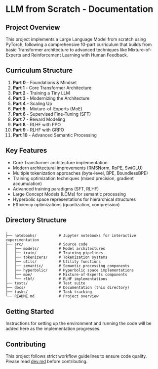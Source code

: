 # LLM from Scratch - Documentation

## Project Overview

This project implements a Large Language Model from scratch using PyTorch, following a comprehensive 10-part curriculum that builds from basic Transformer architecture to advanced techniques like Mixture-of-Experts and Reinforcement Learning with Human Feedback.

## Curriculum Structure

1. **Part 0** - Foundations & Mindset
2. **Part 1** - Core Transformer Architecture
3. **Part 2** - Training a Tiny LLM
4. **Part 3** - Modernizing the Architecture
5. **Part 4** - Scaling Up
6. **Part 5** - Mixture-of-Experts (MoE)
7. **Part 6** - Supervised Fine-Tuning (SFT)
8. **Part 7** - Reward Modeling
9. **Part 8** - RLHF with PPO
10. **Part 9** - RLHF with GRPO
11. **Part 10** - Advanced Semantic Processing

## Key Features

- Core Transformer architecture implementation
- Modern architectural improvements (RMSNorm, RoPE, SwiGLU)
- Multiple tokenization approaches (byte-level, BPE, BoundlessBPE)
- Training optimization techniques (mixed precision, gradient accumulation)
- Advanced training paradigms (SFT, RLHF)
- Large Concept Models (LCMs) for semantic processing
- Hyperbolic space representations for hierarchical structures
- Efficiency optimizations (quantization, compression)

## Directory Structure

```
.
├── notebooks/          # Jupyter notebooks for interactive experimentation
├── src/                # Source code
│   ├── models/         # Model architectures
│   ├── train/          # Training pipelines
│   ├── tokenizers/     # Tokenization systems
│   ├── utils/          # Utility functions
│   ├── semantic/       # Semantic processing components
│   ├── hyperbolic/     # Hyperbolic space implementations
│   ├── moe/            # Mixture-of-Experts components
│   └── rlhf/           # RLHF implementations
├── tests/              # Test suite
├── docs/               # Documentation (this directory)
├── tasks/              # Task tracking
└── README.md           # Project overview
```

## Getting Started

Instructions for setting up the environment and running the code will be added here as the implementation progresses.

## Contributing

This project follows strict workflow guidelines to ensure code quality. Please read [dev.md](../dev.md) before contributing.